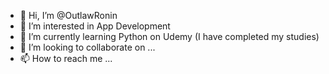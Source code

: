 - 👋 Hi, I’m @OutlawRonin
- 👀 I’m interested in App Development 
- 🌱 I’m currently learning Python on Udemy (I have completed my studies)
- 💞️ I’m looking to collaborate on ...
- 📫 How to reach me ...

<!---
OutlawRonin/OutlawRonin is a ✨ special ✨ repository because its `README.md` (this file) appears on your GitHub profile.
You can click the Preview link to take a look at your changes.
--->
